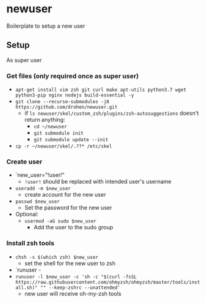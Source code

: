 # newuser

Boilerplate to setup a new user

## Setup

As super user

### Get files (only required once as super user)

- `apt-get install vim zsh git curl make apt-utils python3.7 wget python3-pip nginx nodejs build-essential -y`
- `git clone --recurse-submodules -j8 https://github.com/drohen/newuser.git`
	- if `ls newuser/skel/custom_zsh/plugins/zsh-autosuggestions` doesn't return anything:
		- `cd ~/newuser`
		- `git submodule init`
		- `git submodule update --init`
- `cp -r ~/newuser/skel/.??* /etc/skel`

### Create user

- `new_user="!user!"
	- `!user!` should be replaced with intended user's username
- `useradd -m $new_user`
	- create account for the new user
- `passwd $new_user`
	- Set the password for the new user
- Optional:
	- `usermod -aG sudo $new_user`
		- Add the user to the sudo group

### Install zsh tools

- `chsh -s $(which zsh) $new_user`
	- set the shell for the new user to zsh
- `runuser -
- `runuser -l $new_user -c 'sh -c "$(curl -fsSL https://raw.githubusercontent.com/ohmyzsh/ohmyzsh/master/tools/install.sh)" "" --keep-zshrc --unattended'`
	- new user will receive oh-my-zsh tools
